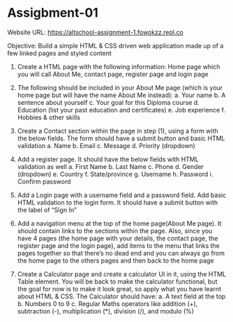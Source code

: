 # Assigbment-01

Website URL: https://altschool-assignment-1.fowokzz.repl.co

Objective: Build a simple HTML & CSS driven web application made up of a few linked pages and styled content

1. Create a HTML page with the following information: Home page which you will call About Me, contact page, register page and login page

2. The following should be included in your About Me page (which is your home page but will have the name About Me instead):
a. Your name
b. A sentence about yourself
c. Your goal for this Diploma course
d. Education (list your past education and certificates)
e. Job experience
f. Hobbies & other skills

3. Create a Contact section within the page in step (1), using a form with the below fields. The form should have a submit button and basic HTML validation
a. Name
b. Email
c. Message
d. Priority (dropdown)

4. Add a register page. It should have the below fields with HTML validation as well
a. First Name
b. Last Name
c. Phone
d. Gender (dropdown)
e. Country
f. State/province
g. Username
h. Password
i. Confirm password

5. Add a Login page with a username field and a password field. Add basic HTML validation to the login form. It should have a submit button with the label of “Sign In”

6. Add a navigation menu at the top of the home page(About Me page). It should contain links to the sections within the page. Also, since you have 4 pages (the home page with your details, the contact page, the register page and the login page), add items to the menu that links the pages together so that there’s no dead end and you can always go from the home page to the others pages and then back to the home page

7. Create a Calculator page and create a calculator UI in it, using the HTML Table element. You will be back to make the calculator functional, but the goal for now is to make it look great, so apply what you have learnt about HTML & CSS. The Calculator should have:
a. A text field at the top
b. Numbers 0 to 9
c. Regular Maths operators like addition (+), subtraction (-), multiplication (*),
division (/), and modulo (%)
